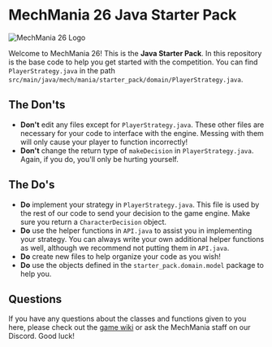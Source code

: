 # MechMania 26 Java Starter Pack
![MechMania 26 Logo](https://mechmania.io/images/MM26LOGO.png)

Welcome to MechMania 26! This is the **Java Starter Pack**. In this repository is the base code to help you get started with the competition. You can find `PlayerStrategy.java` in the path `src/main/java/mech/mania/starter_pack/domain/PlayerStrategy.java`.

## The Don'ts
- **Don't** edit any files except for `PlayerStrategy.java`. These other files are necessary for your code to interface with the engine. Messing with them will only cause your player to function incorrectly!
- **Don't** change the return type of `makeDecision` in `PlayerStrategy.java`. Again, if you do, you'll only be hurting yourself.

## The Do's
- **Do** implement your strategy in `PlayerStrategy.java`. This file is used by the rest of our code to send your decision to the game engine. Make sure you return a `CharacterDecision` object.
- **Do** use the helper functions in `API.java` to assist you in implementing your strategy. You can always write your own additional helper functions as well, although we recommend not putting them in `API.java`.
- **Do** create new files to help organize your code as you wish!
- **Do** use the objects defined in the `starter_pack.domain.model` package to help you.

## Questions
If you have any questions about the classes and functions given to you here, please check out the [game wiki](https://github.com/jackducham/mm26-design/wiki) or ask the MechMania staff on our Discord. Good luck!

